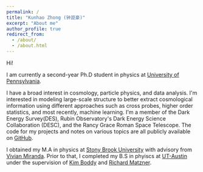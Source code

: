 ```yaml
---
permalink: /
title: "Kunhao Zhong (钟崑豪)"
excerpt: "About me"
author_profile: true
redirect_from: 
  - /about/
  - /about.html
---
```


Hi!

I am currently a second-year Ph.D student in physics at [University of Pennsylvania](https://www.upenn.edu/). 

I have a broad interest in cosmology, particle physics, and data analysis. I'm interested in modeling large-scale structure to better extract cosmological information using different approaches such as cross probes, higher order statistics, and most recently, machine learning. I'm a member of the Dark Energy Survey(DES), Rubin Observatory's Dark Energy Science Collaboration (DESC), and the Rancy Grace Roman Space Telescope. The code for my projects and notes on various topics are all publicly available on [GitHub](https://github.com/KunhaoZhong).

I obtained my M.A in physics at [Stony Brook University](https://www.stonybrook.edu/) with advisory from [Vivian Miranda](https://www.stonybrook.edu/commcms/physics/people/_profiles/mirandav). Prior to that, I completed my B.S in phyiscs at [UT-Austin](https://www.utexas.edu/) under the supervision of [Kim Boddy](https://sites.cns.utexas.edu/kboddy/home) and [Richard Matzner](https://en.wikipedia.org/wiki/Richard_Matzner).
